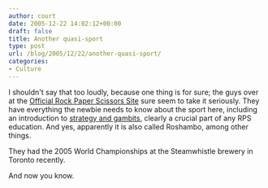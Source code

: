 ```yaml
---
author: court
date: 2005-12-22 14:02:12+00:00
draft: false
title: Another quasi-sport
type: post
url: /blog/2005/12/22/another-quasi-sport/
categories:
- Culture
---
```


I shouldn't say that too loudly, because one thing is for sure; the guys over at the [Official Rock Paper Scissors Site](http://www.worldrps.com/index.html) sure seem to take it seriously.  They have everything the newbie needs to know about the sport here, including an introduction to [strategy and gambits](http://www.worldrps.com/gambits.html), clearly a crucial part of any RPS education.  And yes, apparently it is also called Roshambo, among other things.  

They had the 2005 World Championships at the Steamwhistle brewery in Toronto recently.  

And now you know.
